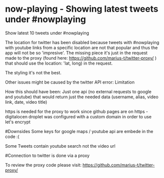# now-playing - Showing latest tweets under #nowplaying

Show latest 10 tweets under #nowplaying

The location for twitter has been disabled because tweets with #nowplaying with youtube links from a specific location are not that popular and thus the app will not be so 'impresive'. The missing piece it's just in the request made to the proxy (found here: https://github.com/marius-t/twitter-proxy/ ) that should use the location: 'lat, long) in the request.

The styling it's not the best.

Other issues might be caused by the twitter API error: Limitation

How this should have been: Just one api (no external requests to google and youtube) that would return just the needed data (username, alias, video link, date, video title)

https is needed for the proxy to work since github pages are on https - digitalocen droplet was configured with a custom domain in order to use let's encrypt

#Downsides
Some keys for google maps / youtube api are embede in the code :(

Some Tweets contain youtube search not the video url

#Connection to twitter is done via a proxy

To review the proxy code please visit: https://github.com/marius-t/twitter-proxy/

